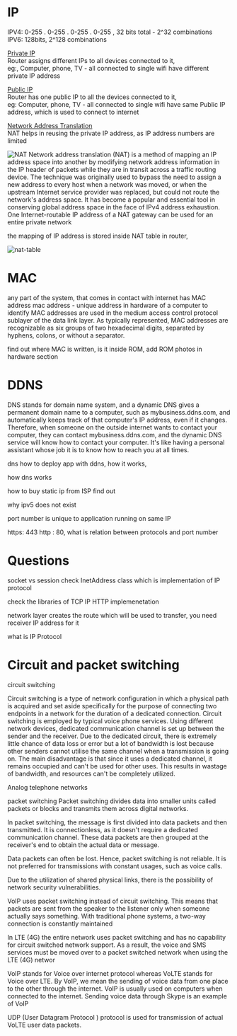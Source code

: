 
# IP

IPV4: 0-255 . 0-255 . 0-255 . 0-255 , 32 bits total - 2^32 combinations   
IPV6: 128bits, 2^128 combinations     

<ins>Private IP</ins>   
Router assigns different IPs to all devices connected to it,    
eg:, Computer, phone, TV - all connected to single wifi have different private IP address

<ins>Public IP</ins>    
Router has one public IP to all the devices connected to it,    
eg: Computer, phone, TV - all connected to single wifi have same Public IP address, which is used to connect to internet    

<ins>Network Address Translation</ins>     
NAT helps in reusing the private IP address, as IP address numbers are limited

![NAT](https://user-images.githubusercontent.com/16437905/203917514-e2174dcf-bb48-4002-bd53-9fab59940ebb.png)
Network address translation (NAT) is a method of mapping an IP address space into another by modifying network address information in the IP header of packets while they are in transit across a traffic routing device. The technique was originally used to bypass the need to assign a new address to every host when a network was moved, or when the upstream Internet service provider was replaced, but could not route the network's address space. It has become a popular and essential tool in conserving global address space in the face of IPv4 address exhaustion. One Internet-routable IP address of a NAT gateway can be used for an entire private network

the mapping of IP address is stored inside NAT table in router,   

![nat-table](https://user-images.githubusercontent.com/16437905/204550936-a8d54990-90f5-445d-97d6-5dc6e93f6925.png)



# MAC
any part of the system, that comes in contact with internet has MAC address
mac address - unique address in hardware of a computer to identify 
MAC addresses are used in the medium access control protocol sublayer of the data link layer. As typically represented, MAC addresses are recognizable as six groups of two hexadecimal digits, separated by hyphens, colons, or without a separator.

find out where MAC is written, is it inside ROM, add ROM photos in hardware section



# DDNS 
DNS stands for domain name system, and a dynamic DNS gives a permanent domain name to a computer, such as mybusiness.ddns.com, and automatically keeps track of that computer's IP address, even if it changes. Therefore, when someone on the outside internet wants to contact your computer, they can contact mybusiness.ddns.com, and the dynamic DNS service will know how to contact your computer. It's like having a personal assistant whose job it is to know how to reach you at all times.

dns how to deploy app with ddns, how it works, 

how dns works

how to buy static ip from ISP find out

why ipv5 does not exist


port number is unique to application running on same IP

https: 443
http : 80, what is relation between protocols and port number



# Questions
socket vs session
check InetAddress class which is implementation of IP protocol

check the libraries of TCP IP HTTP implemenetation

network layer creates the route which will be used to transfer, you need receiver IP address for it

what is IP Protocol


# Circuit and packet switching

circuit switching     

Circuit switching is a type of network configuration in which a physical path is acquired and set aside specifically for the purpose of connecting two endpoints in a network for the duration of a dedicated connection. Circuit switching is employed by typical voice phone services. Using different network devices, 
 dedicated communication channel is set up between the sender and the receiver. Due to the dedicated circuit, there is extremely little chance of data loss or error but a lot of bandwidth is lost because other senders cannot utilise the same channel when a transmission is going on.
 The main disadvantage is that since it uses a dedicated channel, it remains occupied and can't be used for other uses.
This results in wastage of bandwidth, and resources can't be completely utilized.

Analog telephone networks

packet switching
Packet switching divides data into smaller units called packets or blocks and transmits them across digital networks.

In packet switching, the message is first divided into data packets and then transmitted. It is connectionless, as it doesn't require a dedicated communication channel. These data packets are then grouped at the receiver's end to obtain the actual data or message.

Data packets can often be lost. Hence, packet switching is not reliable.
It is not preferred for transmissions with constant usages, such as voice calls.


Due to the utilization of shared physical links, there is the possibility of network security vulnerabilities.

VoIP uses packet switching instead of circuit switching. This means that packets are sent from the speaker to the listener only when someone actually says something. With traditional phone systems, a two-way connection is constantly maintained


In LTE (4G) the entire network uses packet switching and has no capability for circuit switched network support. As a result, the voice and SMS services must be moved over to a packet switched network when using the LTE (4G) networ

VoIP stands for Voice over internet protocol whereas VoLTE stands for Voice over LTE. By VoIP, we mean the sending of voice data from one place to the other through the internet. VoIP is usually used on computers when connected to the internet. Sending voice data through Skype is an example of VoIP

UDP (User Datagram Protocol ) protocol is used for transmission of actual VoLTE user data packets.
